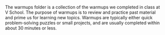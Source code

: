 The warmups folder is a collection of the warmups we completed in class at V School. The purpose of warmups is to review and practice past material and prime us for learning new topics. Warmups are typically either quick problem-solving puzzles or small projects, and are usually completed within about 30 minutes or less.  

